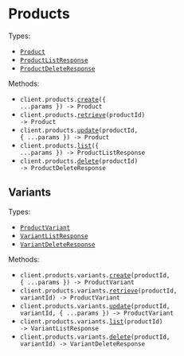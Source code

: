 # Products

Types:

- <code><a href="./src/resources/products/products.ts">Product</a></code>
- <code><a href="./src/resources/products/products.ts">ProductListResponse</a></code>
- <code><a href="./src/resources/products/products.ts">ProductDeleteResponse</a></code>

Methods:

- <code title="post /products">client.products.<a href="./src/resources/products/products.ts">create</a>({ ...params }) -> Product</code>
- <code title="get /products/{product_id}">client.products.<a href="./src/resources/products/products.ts">retrieve</a>(productId) -> Product</code>
- <code title="put /products/{product_id}">client.products.<a href="./src/resources/products/products.ts">update</a>(productId, { ...params }) -> Product</code>
- <code title="get /products">client.products.<a href="./src/resources/products/products.ts">list</a>({ ...params }) -> ProductListResponse</code>
- <code title="delete /products/{product_id}">client.products.<a href="./src/resources/products/products.ts">delete</a>(productId) -> ProductDeleteResponse</code>

## Variants

Types:

- <code><a href="./src/resources/products/variants.ts">ProductVariant</a></code>
- <code><a href="./src/resources/products/variants.ts">VariantListResponse</a></code>
- <code><a href="./src/resources/products/variants.ts">VariantDeleteResponse</a></code>

Methods:

- <code title="post /products/{product_id}/variants">client.products.variants.<a href="./src/resources/products/variants.ts">create</a>(productId, { ...params }) -> ProductVariant</code>
- <code title="get /products/{product_id}/variants/{variant_id}">client.products.variants.<a href="./src/resources/products/variants.ts">retrieve</a>(productId, variantId) -> ProductVariant</code>
- <code title="put /products/{product_id}/variants/{variant_id}">client.products.variants.<a href="./src/resources/products/variants.ts">update</a>(productId, variantId, { ...params }) -> ProductVariant</code>
- <code title="get /products/{product_id}/variants">client.products.variants.<a href="./src/resources/products/variants.ts">list</a>(productId) -> VariantListResponse</code>
- <code title="delete /products/{product_id}/variants/{variant_id}">client.products.variants.<a href="./src/resources/products/variants.ts">delete</a>(productId, variantId) -> VariantDeleteResponse</code>
